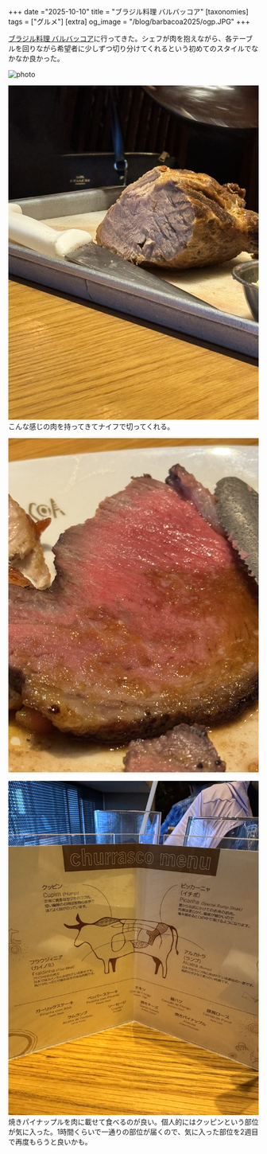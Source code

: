 +++
date ="2025-10-10"
title = "ブラジル料理 バルバッコア"
[taxonomies]
tags = ["グルメ"]
[extra]
og_image = "/blog/barbacoa2025/ogp.JPG"
+++

[ブラジル料理 バルバッコア](https://www.facebook.com/barbacoatakanawa/)に行ってきた。シェフが肉を抱えながら、各テーブルを回りながら希望者に少しずつ切り分けてくれるという初めてのスタイルでなかなか良かった。

![photo](IMG_2785.JPG)

![photo](IMG_2783.JPG)
こんな感じの肉を持ってきてナイフで切ってくれる。

![photo](IMG_2780.JPG)

![photo](IMG_2781.JPG)
焼きパイナップルを肉に載せて食べるのが良い。個人的にはクッピンという部位が気に入った。1時間くらいで一通りの部位が届くので、気に入った部位を2週目で再度もらうと良いかも。


